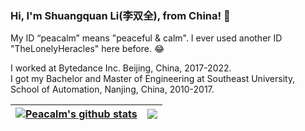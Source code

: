 ### Hi, I'm Shuangquan Li(李双全), from China! 👋
My ID “peacalm” means "peaceful & calm". I ever used another ID "TheLonelyHeracles" here before. 😂  

I worked at Bytedance Inc. Beijing, China, 2017-2022.  
I got my Bachelor and Master of Engineering at Southeast University, School of Automation, Nanjing, China, 2010-2017.  

| <a href="#x"> <img align="center" src="https://github-readme-stats.vercel.app/api?username=peacalm&show_icons=true&theme=transparent&hide_border=true" alt="Peacalm's github stats" /> </a> | <a href="#gh-light-mode-only"> <img align="center" src="https://github-readme-stats.vercel.app/api/top-langs/?username=peacalm&layout=compact&theme=transparent&hide_border=true" /> </a> |
| ------------- | ------------- |

<!--
**peacalm/peacalm** is a ✨ _special_ ✨ repository because its `README.md` (this file) appears on your GitHub profile.

Here are some ideas to get you started:

- 🔭 I’m currently working on ...
- 🌱 I’m currently learning ...
- 👯 I’m looking to collaborate on ...
- 🤔 I’m looking for help with ...
- 💬 Ask me about ...
- 📫 How to reach me: ...
- 😄 Pronouns: ...
- ⚡ Fun fact: ...
-->
